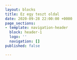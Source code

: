 ```yaml
---
layout: blocks
title: Ez egy teszt oldal
date: 2020-09-28 22:00:00 +0000
page_sections:
- template: navigation-header
  block: header-1
  logo: ''
  navigation: []
published: false

---
```

